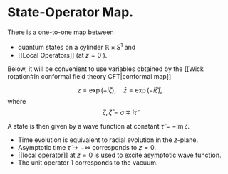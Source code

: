 # State-Operator Map.
There is a one-to-one map between

- quantum states on a cylinder $\mathbb{R} \times S^{1}$ and
- [[Local Operators]] (at $z=0$ ).

Below, it will be convenient to use variables obtained by the   [[Wick rotation#In conformal field theory CFT|conformal map]]

$$
z=\exp (+i \zeta), \quad \bar{z}=\exp (-i \bar{\zeta}),
$$
where
$$
\zeta, \bar{\zeta}=\sigma \mp i \tilde{\tau}
$$

A state is then given by a wave function at constant $\tilde{\tau}=-\operatorname{Im} \zeta$.

- Time evolution is equivalent to radial evolution in the $z$-plane.
- Asymptotic time $\tilde{\tau} \rightarrow-\infty$ corresponds to $z=0$.
- [[local operator]] at $z=0$ is used to excite asymptotic wave function.
- The unit operator 1 corresponds to the vacuum.